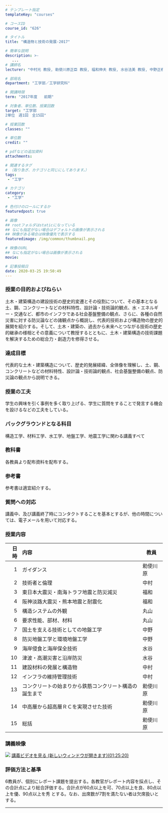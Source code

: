 ```yaml
---
# テンプレート指定
templateKey: "courses"

# コースID
course_id: "626"

# タイトル
title: "構造物と技術の発展-2017"

# 簡単な説明
description: >-
   ...
# 講師名
lecturer: "中村光 教授, 勅使川原正臣 教授, 福和伸夫 教授, 水谷法美 教授, 中野正樹 教授, 丸山一平 教授"

# 部局名
department: "工学部／工学研究科"

# 開講時限
term: "2017年度	前期"

# 対象者、単位数、授業回数
target: "工学部
2単位　週1回　全15回"

# 授業回数
classes: ""

# 単位数
credit: ""

# pdfなどの追加資料
attachments:

# 関連するタグ
# （取り急ぎ、カテゴリと同じにしてあります。）
tags:
 - "工学"

# カテゴリ
category:
 - "工学"

# 色付けのロールにするか
featuredpost: true

# 画像
## rootフォルダはstaticになっている
## なにも指定がない場合はデフォルトの画像が表示される
## 映像がある場合は映像優先で表示する
featuredimage: /img/common/thumbnail.png

# 映像のURL
## なにも指定がない場合は画像が表示される
movie: 

# 記事投稿日
date: 2020-03-25 19:50:49
---
```


### 授業の目的およびねらい

土木・建築構造の建設技術の歴史的変遷とその役割について、その基本となる土、鋼、コンクリートなどの材料特性、設計論・技術論的観点、水・エネルギー・交通など、都市のインフラである社会基盤整備の観点、さらに、各種の自然災害に対する防災論などの諸観点から概説し、代表的技術および構造物の歴史的展開を紹介する。そして、土木・建築の、過去から未来へとつながる技術の歴史的継承の様相とその意義について教授するとともに、土木・建築構造の技術課題を解決するための総合力・創造力を修得させる。


### 達成目標

代表的な土木・建築構造について、歴史的発展経緯、全体像を理解し、土、鋼、コンクリートなどの材料特性、設計論・技術論的観点、社会基盤整備の観点、防災論の観点から説明できる。


### 授業の工夫

学生の興味を引く事例を多く取り上げる、学生に質問をすることで発言する機会を設けるなどの工夫をしている。








### バックグラウンドとなる科目

構造工学、材料工学、水工学、地盤工学、地震工学に関わる講義すべて

### 教科書

各教員より配布資料を配布する。

### 参考書

参考書は適宜紹介する。

### 質問への対応

講義中、及び講義終了時にコンタクトすることを基本とするが、他の時間については、電子メールを用いて対応する。



### 授業内容

|日時 | 内容                          | 教員  |
|--:|:--------------------------- | ----|
|1  | ガイダンス                       | 勅使川原|
|2  | 技術者と倫理                      | 中村  |
|3  | 東日本大震災・南海トラフ地震と防災減災         | 福和  |
|4  | 阪神淡路大震災・熊本地震と耐震化            | 福和  |
|5  | 構造システムの外観                   | 丸山  |
|6  | 要求性能、部材、材料                  | 丸山  |
|7  | 国土を支える技術としての地盤工学            | 中野  |
|8  | 防災地盤工学と環境地盤工学               | 中野  |
|9  | 海岸侵食と海岸保全技術                 | 水谷  |
|10 | 津波・高潮災害と沿岸防災                | 水谷  |
|11 | 建設材料の発展と構造物                 | 中村  |
|12 | インフラの維持管理技術                 | 中村  |
|13 | コンクリートの始まりから鉄筋コンクリート構造の誕生まで | 勅使川原|
|14 | 中高層から超高層ＲＣを実現させた技術          | 勅使川原|
|15 | 総括                          | 勅使川原|


### 講義映像


![](http://ocw.nagoya-u.jp/files/626/Nakamura_kouzoubutu_samuneiru) 
[講義ビデオを見る (新しいウィンドウが開きます)(01:25:20)](https://nuvideo.media.nagoya-u.ac.jp/embed/5630c586ee519966b2c7a9105fd889576116d750)





### 評価方法と基準

6教員が、個別にレポート課題を提出する。各教官がレポート内容を採点し、その合計点により総合評価する。合計点が60点以上を可、70点以上を良、80点以上を優、90点以上を秀 とする。なお、出席数が7割を満たない者は欠席扱いとする。



-----
